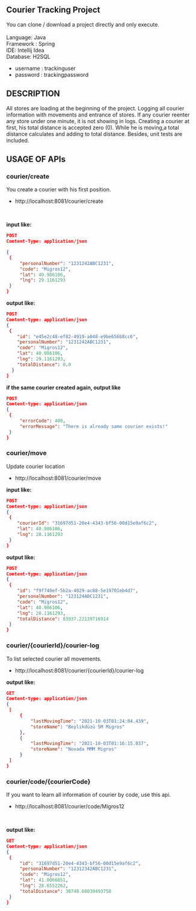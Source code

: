 ## Courier Tracking Project

You can clone / download a project directly and only execute. <br>
<br>
Language: Java<br>
Framework : Spring <br>
IDE: Intellij Idea <br>
Database: H2SQL <br>
-  username : trackinguser
-  password : trackingpassword

## DESCRIPTION
All stores are loading at the beginning of the project.
Logging all courier information with movements and entrance of stores. If any courier reenter any store  under one minute, it is not showing in logs. Creating a courier at first, his total distance is accepted zero (0). While he is moving,a total distance calculates and adding to total distance. Besides, unit tests are included.   

## USAGE OF APIs
### courier/create 
 You create a courier with his first position.<br>
- http://localhost:8081/courier/create <br>
<br>

**input like:**

```json
POST 
Content-Type: application/json

{
 {
     "personalNumber": "1231242ABC1231",
     "code": "Migros12",
     "lat": 40.986106,
     "lng": 29.1161293
 }
}
```

**output like:**
```json
POST
Content-type: application/json
{
 {
    "id": "e45e2c48-ef82-4919-a048-e9be656b8cc6",
    "personalNumber": "1231242ABC1231",
    "code": "Migros12",
    "lat": 40.986106,
    "lng": 29.1161293,
    "totalDistance": 0.0
  }
}
```  

**if the same courier created again, output like**
```json
POST
Content-type: application/json
{
 {
     "errorCode": 400,
     "errorMessage": "There is already same courier exists!"
 }
}
```     

### courier/move 
Update courier location
<br>

- http://localhost:8081/courier/move

**input like:**
```json
POST
Content-type: application/json
{
 {
    "courierId": "31697d51-20e4-4343-bf56-00d15e9af6c2",
    "lat": 40.986106,
    "lng": 28.1161293
 }
}
``` 

**output like:**
```json
POST
Content-type: application/json
{
 {
    "id": "f9f748ef-5b2a-4029-ac88-5e19701eb4d7",
    "personalNumber": "123124ABC1231",
    "code": "Migros12",
    "lat": 40.986106,
    "lng": 28.1161293,
    "totalDistance": 83937.22139716914
 }
}
```     

### courier/{courierId}/courier-log 
To list selected courier all movements.
<br>

- http://localhost:8081/courier/{courierId}/courier-log

**output like:**
```json
GET
Content-type: application/json
{
 [
     {
         "lastMovingTime": "2021-10-03T01:24:04.439",
         "storeName": "Beylikdüzü 5M Migros"
     },
     {
         "lastMovingTime": "2021-10-03T01:16:15.037",
         "storeName": "Novada MMM Migros"
     }
 ]
}
```     

### courier/code/{courierCode}
If you want to learn all information of courier by code, use this api.
<br>

- http://localhost:8081/courier/code/Migros12
<br>

**output like:**
```json
GET
Content-type: application/json
{
 {
     "id": "31697d51-20e4-4343-bf56-00d15e9af6c2",
     "personalNumber": "12312342ABC1231",
     "code": "Migros12",
     "lat": 41.0066851,
     "lng": 28.6552262,
     "totalDistance": 38748.68039493758
 }
}
```     

